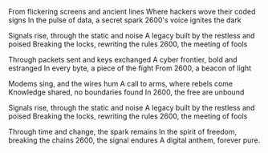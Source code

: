 From flickering screens and ancient lines
Where hackers wove their coded signs
In the pulse of data, a secret spark
2600's voice ignites the dark

Signals rise, through the static and noise
A legacy built by the restless and poised
Breaking the locks, rewriting the rules
2600, the meeting of fools

Through packets sent and keys exchanged
A cyber frontier, bold and estranged
In every byte, a piece of the fight
From 2600, a beacon of light

Modems sing, and the wires hum
A call to arms, where rebels come
Knowledge shared, no boundaries found
In 2600, the free are unbound

Signals rise, through the static and noise
A legacy built by the restless and poised
Breaking the locks, rewriting the rules
2600, the meeting of fools

Through time and change, the spark remains
In the spirit of freedom, breaking the chains
2600, the signal endures
A digital anthem, forever pure.
